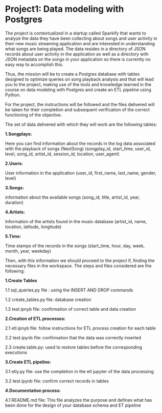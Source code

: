 # Project1: Data modeling with Postgres
 
 
The project is contextualized in a startup called Sparkify that wants to analyze the data they have been collecting about songs and user activity in their new music streaming application and are interested in understanding what songs are being played. The data resides in a directory of JSON records about user activity in the application as well as a directory with JSON metadata on the songs in your application so there is currently no easy way to accomplish this.

Thus, the mission will be to create a Postgres database with tables designed to optimize queries on song playback analysis and that will lead you to the project, making use of the tools and knowledge learned in the course on data modeling with Postgres and create an ETL pipeline using Python.

For the project, the instructions will be followed and the files delivered will be taken for their completion and subsequent verification of the correct functioning of the objective. 

The set of data delivered with which they will work are the following tables:

**1.Songplays:**

Here you can find information about the records in the log data associated with the playback of songs (NextSong)
(songplay_id, start_time, user_id, level, song_id, artist_id, session_id, location, user_agent)

**2.Users:**

User information in the application
(user_id, first_name, last_name, gender, level)

**3.Songs:** 

information about the available songs
(song_id, title, artist_id, year, duration)

**4.Artists:**

Information of the artists found in the music database
(artist_id, name, location, latitude, longitude)

**5.Time:**

Time stamps of the records in the songs 
(start_time, hour, day, week, month, year, weekday)

Then, with this information we should proceed to the project if, finding the necessary files in the workspace. The steps and files considered are the following:

**1.Create Tables**

 1.1 sql_queries.py file : using the INSERT AND DROP commands 

 1.2 créate_tables.py file: database creation

 1.3 test.ipnyb file: confirmation of correct table and data creation


**2.Creation of ETL processes:**

 2.1 etl.ipnyb file: follow instructions for ETL process creation for each table 

 2.2 test.ipynb file: confirmation that the data was correctly inserted 

 2.3 create.table.py: used to restore tables before the corresponding executions



**3.Create ETL pipeline:**

 3.1 etly.py file: use the completion in the etl jupyter of the data processing

 3.2 test.ipynb file: confirm correct records in tables


**4.Documentation process:**

 4.1 README.md file: This file analyzes the purpose and defines what has been done for the design of your database schema and ET pipeline
